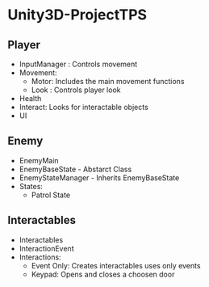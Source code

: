 # Unity3D-ProjectTPS

## Player
- InputManager : Controls movement
- Movement:
  - Motor: Includes the main movement functions
  - Look : Controls player look
- Health
- Interact: Looks for interactable objects
- UI

## Enemy
- EnemyMain
- EnemyBaseState - Abstarct Class
- EnemyStateManager - Inherits EnemyBaseState
- States:
  - Patrol State

## Interactables
- Interactables
- InteractionEvent
- Interactions:
  - Event Only: Creates interactables uses only events
  - Keypad: Opens and closes a choosen door
